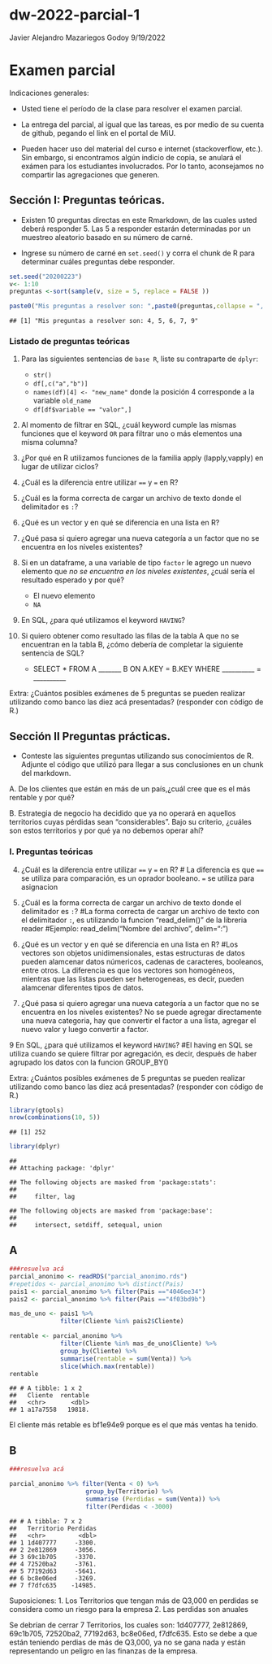 dw-2022-parcial-1
================
Javier Alejandro Mazariegos Godoy
9/19/2022

# Examen parcial

Indicaciones generales:

-   Usted tiene el período de la clase para resolver el examen parcial.

-   La entrega del parcial, al igual que las tareas, es por medio de su
    cuenta de github, pegando el link en el portal de MiU.

-   Pueden hacer uso del material del curso e internet (stackoverflow,
    etc.). Sin embargo, si encontramos algún indicio de copia, se
    anulará el exámen para los estudiantes involucrados. Por lo tanto,
    aconsejamos no compartir las agregaciones que generen.

## Sección I: Preguntas teóricas.

-   Existen 10 preguntas directas en este Rmarkdown, de las cuales usted
    deberá responder 5. Las 5 a responder estarán determinadas por un
    muestreo aleatorio basado en su número de carné.

-   Ingrese su número de carné en `set.seed()` y corra el chunk de R
    para determinar cuáles preguntas debe responder.

``` r
set.seed("20200223") 
v<- 1:10
preguntas <-sort(sample(v, size = 5, replace = FALSE ))

paste0("Mis preguntas a resolver son: ",paste0(preguntas,collapse = ", "))
```

    ## [1] "Mis preguntas a resolver son: 4, 5, 6, 7, 9"

### Listado de preguntas teóricas

1.  Para las siguientes sentencias de `base R`, liste su contraparte de
    `dplyr`:

    -   `str()`
    -   `df[,c("a","b")]`
    -   `names(df)[4] <- "new_name"` donde la posición 4 corresponde a
        la variable `old_name`
    -   `df[df$variable == "valor",]`

2.  Al momento de filtrar en SQL, ¿cuál keyword cumple las mismas
    funciones que el keyword `OR` para filtrar uno o más elementos una
    misma columna?

3.  ¿Por qué en R utilizamos funciones de la familia apply
    (lapply,vapply) en lugar de utilizar ciclos?

4.  ¿Cuál es la diferencia entre utilizar `==` y `=` en R?

5.  ¿Cuál es la forma correcta de cargar un archivo de texto donde el
    delimitador es `:`?

6.  ¿Qué es un vector y en qué se diferencia en una lista en R?

7.  ¿Qué pasa si quiero agregar una nueva categoría a un factor que no
    se encuentra en los niveles existentes?

8.  Si en un dataframe, a una variable de tipo `factor` le agrego un
    nuevo elemento que *no se encuentra en los niveles existentes*,
    ¿cuál sería el resultado esperado y por qué?

    -   El nuevo elemento
    -   `NA`

9.  En SQL, ¿para qué utilizamos el keyword `HAVING`?

10. Si quiero obtener como resultado las filas de la tabla A que no se
    encuentran en la tabla B, ¿cómo debería de completar la siguiente
    sentencia de SQL?

    -   SELECT \* FROM A \_\_\_\_\_\_\_ B ON A.KEY = B.KEY WHERE
        \_\_\_\_\_\_\_\_\_\_ = \_\_\_\_\_\_\_\_\_\_

Extra: ¿Cuántos posibles exámenes de 5 preguntas se pueden realizar
utilizando como banco las diez acá presentadas? (responder con código de
R.)

## Sección II Preguntas prácticas.

-   Conteste las siguientes preguntas utilizando sus conocimientos de R.
    Adjunte el código que utilizó para llegar a sus conclusiones en un
    chunk del markdown.

A. De los clientes que están en más de un país,¿cuál cree que es el más
rentable y por qué?

B. Estrategia de negocio ha decidido que ya no operará en aquellos
territorios cuyas pérdidas sean “considerables”. Bajo su criterio,
¿cuáles son estos territorios y por qué ya no debemos operar ahí?

### I. Preguntas teóricas

4.  ¿Cuál es la diferencia entre utilizar `==` y `=` en R? \# La
    diferencia es que `==` se utiliza para comparación, es un oprador
    booleano. `=` se utiliza para asignacion

5.  ¿Cuál es la forma correcta de cargar un archivo de texto donde el
    delimitador es `:`? \#La forma correcta de cargar un archivo de
    texto con el delimitador `:`, es utilizando la funcion
    “read_delim()” de la libreria reader \#Ejemplo: read_delim(“Nombre
    del archivo”, delim=“:”)

6.  ¿Qué es un vector y en qué se diferencia en una lista en R? \#Los
    vectores son objetos unidimensionales, estas estructuras de datos
    pueden alamcenar datos númericos, cadenas de caracteres, booleanos,
    entre otros. La diferencia es que los vectores son homogéneos,
    mientras que las listas pueden ser heterogeneas, es decir, pueden
    alamcenar diferentes tipos de datos.

7.  ¿Qué pasa si quiero agregar una nueva categoría a un factor que no
    se encuentra en los niveles existentes? No se puede agregar
    directamente una nueva categoria, hay que convertir el factor a una
    lista, agregar el nuevo valor y luego convertir a factor.

9 En SQL, ¿para qué utilizamos el keyword `HAVING`? \#El having en SQL
se utiliza cuando se quiere filtrar por agregación, es decir, después de
haber agrupado los datos con la funcion GROUP_BY()

Extra: ¿Cuántos posibles exámenes de 5 preguntas se pueden realizar
utilizando como banco las diez acá presentadas? (responder con código de
R.)

``` r
library(gtools)
nrow(combinations(10, 5))
```

    ## [1] 252

``` r
library(dplyr)
```

    ## 
    ## Attaching package: 'dplyr'

    ## The following objects are masked from 'package:stats':
    ## 
    ##     filter, lag

    ## The following objects are masked from 'package:base':
    ## 
    ##     intersect, setdiff, setequal, union

## A

``` r
###resuelva acá
parcial_anonimo <- readRDS("parcial_anonimo.rds")
#repetidos <- parcial_anonimo %>% distinct(Pais)
pais1 <- parcial_anonimo %>% filter(Pais =="4046ee34")
pais2 <- parcial_anonimo %>% filter(Pais =="4f03bd9b")

mas_de_uno <- pais1 %>%
              filter(Cliente %in% pais2$Cliente)

rentable <- parcial_anonimo %>%
              filter(Cliente %in% mas_de_uno$Cliente) %>%
              group_by(Cliente) %>%
              summarise(rentable = sum(Venta)) %>%
              slice(which.max(rentable))
rentable
```

    ## # A tibble: 1 x 2
    ##   Cliente  rentable
    ##   <chr>       <dbl>
    ## 1 a17a7558   19818.

El cliente más retable es bf1e94e9 porque es el que más ventas ha
tenido.

## B

``` r
###resuelva acá

parcial_anonimo %>% filter(Venta < 0) %>%
                     group_by(Territorio) %>%
                     summarise (Perdidas = sum(Venta)) %>%
                     filter(Perdidas < -3000)
```

    ## # A tibble: 7 x 2
    ##   Territorio Perdidas
    ##   <chr>         <dbl>
    ## 1 1d407777     -3300.
    ## 2 2e812869     -3056.
    ## 3 69c1b705     -3370.
    ## 4 72520ba2     -3761.
    ## 5 77192d63     -5641.
    ## 6 bc8e06ed     -3269.
    ## 7 f7dfc635    -14985.

Suposiciones: 1. Los Territorios que tengan más de Q3,000 en perdidas se
considera como un riesgo para la empresa 2. Las perdidas son anuales

Se debrían de cerrar 7 Territorios, los cuales son: 1d407777, 2e812869,
69c1b705, 72520ba2, 77192d63, bc8e06ed, f7dfc635. Esto se debe a que
están teniendo perdias de más de Q3,000, ya no se gana nada y están
representando un peligro en las finanzas de la empresa.
